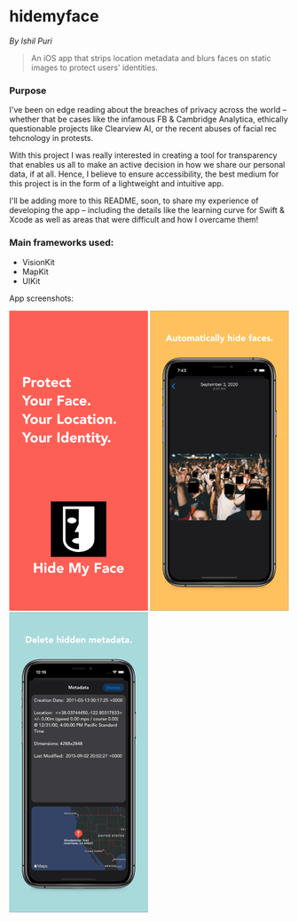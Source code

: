 # hidemyface
*By Ishil Puri*
> An iOS app that strips location metadata and blurs faces on static images to protect users' identities.

### Purpose
I've been on edge reading about the breaches of privacy across the world – whether that be cases like the infamous FB & Cambridge Analytica, ethically questionable projects like Clearview AI, or the recent abuses of facial rec tehcnology in protests.

With this project I was really interested in creating a tool for transparency that enables us all to make an active decision in how we share our personal data, if at all. Hence, I believe to ensure accessibility, the best medium for this project is in the form of a lightweight and intuitive app.

I'll be adding more to this README, soon, to share my experience of developing the app – including the details like the learning curve for Swift & Xcode as well as areas that were difficult and how I overcame them!

### Main frameworks used:
* VisionKit
* MapKit
* UIKit

App screenshots:

<img src="https://github.com/Ishil-Puri/hidemyface/blob/master/app_screenshots/01-main.png" width="250"/>
<img src="https://github.com/Ishil-Puri/hidemyface/blob/master/app_screenshots/02-faces.png" width="250"/>
<img src="https://github.com/Ishil-Puri/hidemyface/blob/master/app_screenshots/03-metadata.png" width="250"/>
